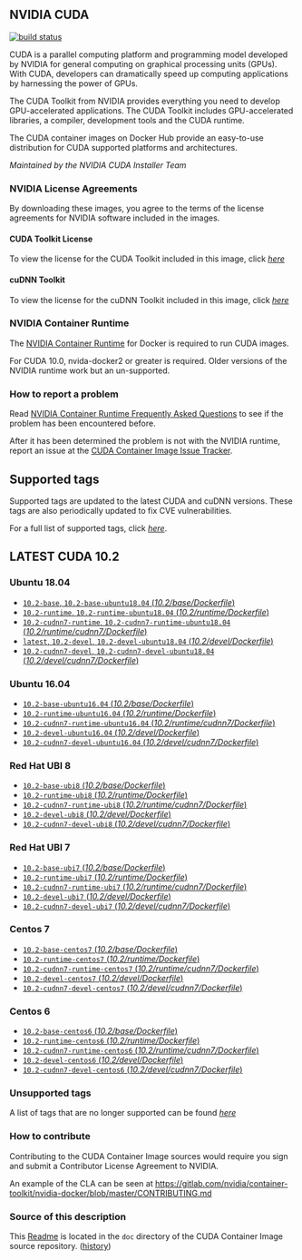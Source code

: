 ## NVIDIA CUDA

[![build status](https://gitlab.com/nvidia/container-images/cuda/badges/master/pipeline.svg)](https://gitlab.com/nvidia/container-images/cuda/commits/master)

CUDA is a parallel computing platform and programming model developed by NVIDIA for general computing on graphical processing units (GPUs). With CUDA, developers can dramatically speed up computing applications by harnessing the power of GPUs.

The CUDA Toolkit from NVIDIA provides everything you need to develop GPU-accelerated applications. The CUDA Toolkit includes GPU-accelerated libraries, a compiler, development tools and the CUDA runtime.

The CUDA container images on Docker Hub provide an easy-to-use distribution for CUDA supported platforms and architectures.

*Maintained by the NVIDIA CUDA Installer Team*

### NVIDIA License Agreements

By downloading these images, you agree to the terms of the license agreements for NVIDIA software included in the images.

#### CUDA Toolkit License

To view the license for the CUDA Toolkit included in this image, click [*here*](http://docs.nvidia.com/cuda/eula/index.html)

#### cuDNN Toolkit

To view the license for the cuDNN Toolkit included in this image, click [*here*](https://docs.nvidia.com/deeplearning/sdk/cudnn-sla/index.html)

### NVIDIA Container Runtime

The [NVIDIA Container Runtime](https://github.com/NVIDIA/nvidia-docker) for Docker is required to run CUDA images.

For CUDA 10.0, nvida-docker2 or greater is required. Older versions of the NVIDIA runtime work but an un-supported.

### How to report a problem

Read [NVIDIA Container Runtime Frequently Asked Questions](https://github.com/NVIDIA/nvidia-docker/wiki/Frequently-Asked-Questions) to see if the problem has been encountered before.

After it has been determined the problem is not with the NVIDIA runtime, report an issue at the [CUDA Container Image Issue Tracker](https://github.com/NVIDIA/nvidia-docker/issues/new).

## Supported tags

Supported tags are updated to the latest CUDA and cuDNN versions. These tags are also periodically updated to fix CVE vulnerabilities.

For a full list of supported tags, click [*here*](https://gitlab.com/nvidia/container-images/cuda/blob/master/doc/supported-tags.md).

## LATEST CUDA 10.2

### Ubuntu 18.04

- [`10.2-base`, `10.2-base-ubuntu18.04` (*10.2/base/Dockerfile*)](https://gitlab.com/nvidia/container-images/cuda/blob/master/dist/ubuntu18.04/10.2/base/Dockerfile)
- [`10.2-runtime`, `10.2-runtime-ubuntu18.04` (*10.2/runtime/Dockerfile*)](https://gitlab.com/nvidia/container-images/cuda/blob/master/dist/ubuntu18.04/10.2/runtime/Dockerfile)
- [`10.2-cudnn7-runtime`, `10.2-cudnn7-runtime-ubuntu18.04` (*10.2/runtime/cudnn7/Dockerfile*)](https://gitlab.com/nvidia/container-images/cuda/blob/master/dist/ubuntu18.04/10.2/runtime/cudnn7/Dockerfile)
- [`latest`, `10.2-devel`, `10.2-devel-ubuntu18.04` (*10.2/devel/Dockerfile*)](https://gitlab.com/nvidia/container-images/cuda/blob/master/dist/ubuntu18.04/10.2/devel/Dockerfile)
- [`10.2-cudnn7-devel`, `10.2-cudnn7-devel-ubuntu18.04` (*10.2/devel/cudnn7/Dockerfile*)](https://gitlab.com/nvidia/container-images/cuda/blob/master/dist/ubuntu18.04/10.2/devel/cudnn7/Dockerfile)

### Ubuntu 16.04

- [`10.2-base-ubuntu16.04` (*10.2/base/Dockerfile*)](https://gitlab.com/nvidia/container-images/cuda/blob/master/dist/ubuntu16.04/10.2/base/Dockerfile)
- [`10.2-runtime-ubuntu16.04` (*10.2/runtime/Dockerfile*)](https://gitlab.com/nvidia/container-images/cuda/blob/master/dist/ubuntu16.04/10.2/runtime/Dockerfile)
- [`10.2-cudnn7-runtime-ubuntu16.04` (*10.2/runtime/cudnn7/Dockerfile*)](https://gitlab.com/nvidia/container-images/cuda/blob/master/dist/ubuntu16.04/10.2/runtime/cudnn7/Dockerfile)
- [`10.2-devel-ubuntu16.04` (*10.2/devel/Dockerfile*)](https://gitlab.com/nvidia/container-images/cuda/blob/master/dist/ubuntu16.04/10.2/devel/Dockerfile)
- [`10.2-cudnn7-devel-ubuntu16.04` (*10.2/devel/cudnn7/Dockerfile*)](https://gitlab.com/nvidia/container-images/cuda/blob/master/dist/ubuntu16.04/10.2/devel/cudnn7/Dockerfile)

### Red Hat UBI 8

- [`10.2-base-ubi8` (*10.2/base/Dockerfile*)](https://gitlab.com/nvidia/container-images/cuda/blob/master/dist/ubi8/10.2/base/Dockerfile)
- [`10.2-runtime-ubi8` (*10.2/runtime/Dockerfile*)](https://gitlab.com/nvidia/container-images/cuda/blob/master/dist/ubi8/10.2/runtime/Dockerfile)
- [`10.2-cudnn7-runtime-ubi8` (*10.2/runtime/cudnn7/Dockerfile*)](https://gitlab.com/nvidia/container-images/cuda/blob/master/dist/ubi8/10.2/runtime/cudnn7/Dockerfile)
- [`10.2-devel-ubi8` (*10.2/devel/Dockerfile*)](https://gitlab.com/nvidia/container-images/cuda/blob/master/dist/ubi8/10.2/devel/Dockerfile)
- [`10.2-cudnn7-devel-ubi8` (*10.2/devel/cudnn7/Dockerfile*)](https://gitlab.com/nvidia/container-images/cuda/blob/master/dist/ubi8/10.2/devel/cudnn7/Dockerfile)

### Red Hat UBI 7

- [`10.2-base-ubi7` (*10.2/base/Dockerfile*)](https://gitlab.com/nvidia/container-images/cuda/blob/master/dist/ubi7/10.2/base/Dockerfile)
- [`10.2-runtime-ubi7` (*10.2/runtime/Dockerfile*)](https://gitlab.com/nvidia/container-images/cuda/blob/master/dist/ubi7/10.2/runtime/Dockerfile)
- [`10.2-cudnn7-runtime-ubi7` (*10.2/runtime/cudnn7/Dockerfile*)](https://gitlab.com/nvidia/container-images/cuda/blob/master/dist/ubi7/10.2/runtime/cudnn7/Dockerfile)
- [`10.2-devel-ubi7` (*10.2/devel/Dockerfile*)](https://gitlab.com/nvidia/container-images/cuda/blob/master/dist/ubi7/10.2/devel/Dockerfile)
- [`10.2-cudnn7-devel-ubi7` (*10.2/devel/cudnn7/Dockerfile*)](https://gitlab.com/nvidia/container-images/cuda/blob/master/dist/ubi7/10.2/devel/cudnn7/Dockerfile)

### Centos 7

- [`10.2-base-centos7` (*10.2/base/Dockerfile*)](https://gitlab.com/nvidia/container-images/cuda/blob/master/dist/centos7/10.2/base/Dockerfile)
- [`10.2-runtime-centos7` (*10.2/runtime/Dockerfile*)](https://gitlab.com/nvidia/container-images/cuda/blob/master/dist/centos7/10.2/runtime/Dockerfile)
- [`10.2-cudnn7-runtime-centos7` (*10.2/runtime/cudnn7/Dockerfile*)](https://gitlab.com/nvidia/container-images/cuda/blob/master/dist/centos7/10.2/runtime/cudnn7/Dockerfile)
- [`10.2-devel-centos7` (*10.2/devel/Dockerfile*)](https://gitlab.com/nvidia/container-images/cuda/blob/master/dist/centos7/10.2/devel/Dockerfile)
- [`10.2-cudnn7-devel-centos7` (*10.2/devel/cudnn7/Dockerfile*)](https://gitlab.com/nvidia/container-images/cuda/blob/master/dist/centos7/10.2/devel/cudnn7/Dockerfile)

### Centos 6

- [`10.2-base-centos6` (*10.2/base/Dockerfile*)](https://gitlab.com/nvidia/container-images/cuda/blob/master/dist/centos6/10.2/base/Dockerfile)
- [`10.2-runtime-centos6` (*10.2/runtime/Dockerfile*)](https://gitlab.com/nvidia/container-images/cuda/blob/master/dist/centos6/10.2/runtime/Dockerfile)
- [`10.2-cudnn7-runtime-centos6` (*10.2/runtime/cudnn7/Dockerfile*)](https://gitlab.com/nvidia/container-images/cuda/blob/master/dist/centos6/10.2/runtime/cudnn7/Dockerfile)
- [`10.2-devel-centos6` (*10.2/devel/Dockerfile*)](https://gitlab.com/nvidia/container-images/cuda/blob/master/dist/centos6/10.2/devel/Dockerfile)
- [`10.2-cudnn7-devel-centos6` (*10.2/devel/cudnn7/Dockerfile*)](https://gitlab.com/nvidia/container-images/cuda/blob/master/dist/centos6/10.2/devel/cudnn7/Dockerfile)

### Unsupported tags

A list of tags that are no longer supported can be found [*here*](https://gitlab.com/nvidia/container-images/cuda/blob/master/doc/unsupported-tags.md)

### How to contribute

Contributing to the CUDA Container Image sources would require you sign and submit a Contributor License Agreement to NVIDIA.

An example of the CLA can be seen at https://gitlab.com/nvidia/container-toolkit/nvidia-docker/blob/master/CONTRIBUTING.md

### Source of this description

This [Readme](https://gitlab.com/nvidia/container-images/cuda/blob/master/doc/README.md) is located in the `doc` directory of the CUDA Container Image source repository. ([history](https://gitlab.com/nvidia/container-images/cuda/commits/master/doc/README.md))
